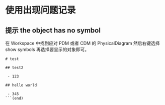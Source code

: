 # 使用出现问题记录


## 提示 the object has no symbol

在 Workspace 中找到应对 PDM 或者 CDM 的 PhysicalDiagram 然后右键选择 show symbols 再选择要显示的对象即可。


```markmap
# test

## test2

 - 123

## hello world

 - 345
```(end)

